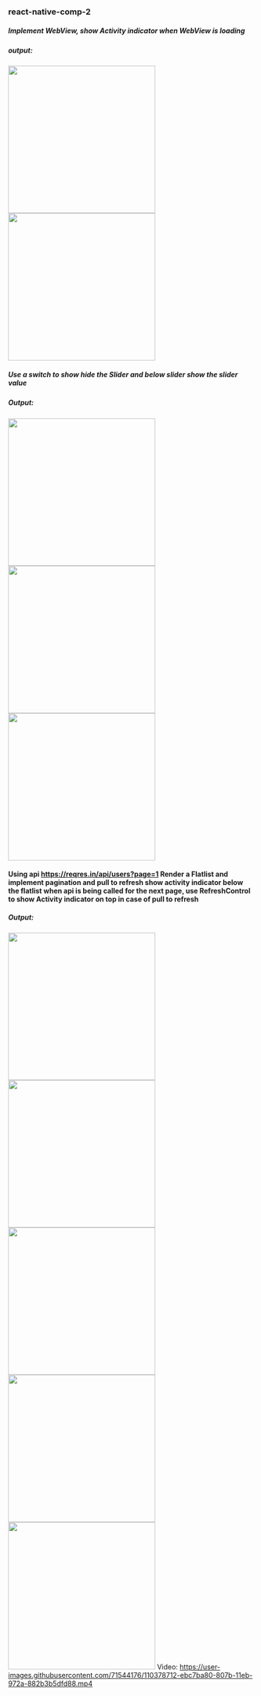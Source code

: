 ### react-native-comp-2

##### Implement WebView, show Activity indicator when WebView is loading

##### output:

<img width="300px" src="./src/assets/webview1.png"> <img width="300px" src="./src/assets/webview2.png">

##### Use a switch to show hide the Slider and below slider show the slider value

##### Output:

<img width="300px" src="./src/assets/switch1.png"> <img width="300px" src="./src/assets/switch4.png">
<img width="300px" src="./src/assets/switch3.png">

#### Using api https://reqres.in/api/users?page=1 Render a Flatlist and implement pagination and pull to refresh show activity indicator below the flatlist when api is being called for the next page, use RefreshControl to show Activity indicator on top in case of pull to refresh

##### Output:

<img width="300px" src="./src/assets/flatList1.png"> <img width="300px" src="./src/assets/flatList2.png">
<img width="300px" src="./src/assets/flatList3.png"> <img width="300px" src="./src/assets/flatList4.png">
<img width="300px" src="./src/assets/flatList5.png">
Video:
https://user-images.githubusercontent.com/71544176/110378712-ebc7ba80-807b-11eb-972a-882b3b5dfd88.mp4

